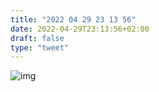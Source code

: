 ```yaml
---
title: "2022 04 29 23 13 56"
date: 2022-04-29T23:13:56+02:00
draft: false
type: "tweet"
---
```


![img](img/IMG_2013.JPG)
